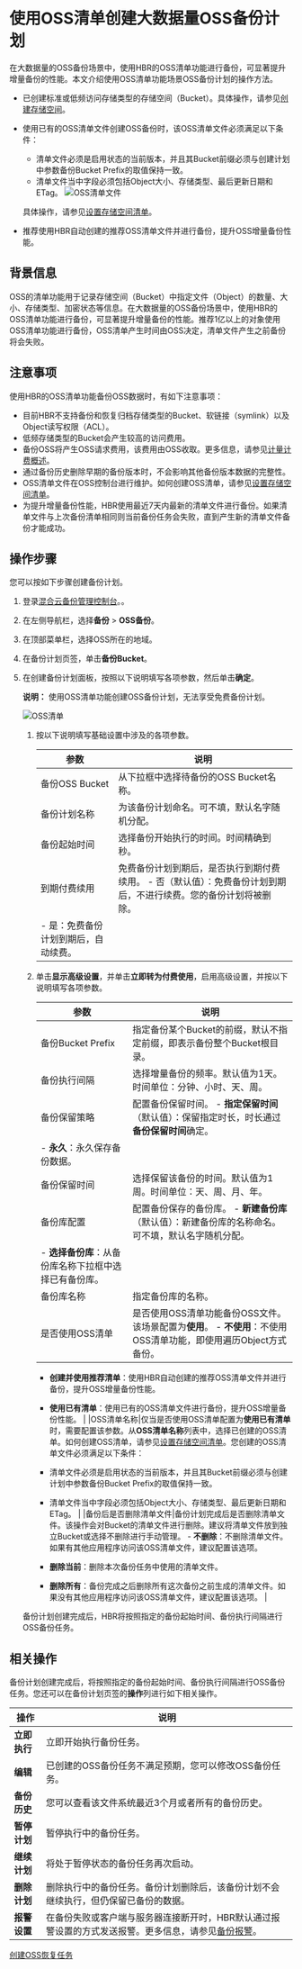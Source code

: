 # 使用OSS清单创建大数据量OSS备份计划

在大数据量的OSS备份场景中，使用HBR的OSS清单功能进行备份，可显著提升增量备份的性能。本文介绍使用OSS清单功能场景OSS备份计划的操作方法。

-   已创建标准或低频访问存储类型的存储空间（Bucket）。具体操作，请参见[创建存储空间](/cn.zh-CN/控制台用户指南/存储空间管理/创建存储空间.md)。
-   使用已有的OSS清单文件创建OSS备份时，该OSS清单文件必须满足以下条件：

    -   清单文件必须是启用状态的当前版本，并且其Bucket前缀必须与创建计划中参数备份Bucket Prefix的取值保持一致。
    -   清单文件当中字段必须包括Object大小、存储类型、最后更新日期和ETag。
    ![OSS清单文件](https://static-aliyun-doc.oss-accelerate.aliyuncs.com/assets/img/zh-CN/5494616261/p294379.png)

    具体操作，请参见[设置存储空间清单](/cn.zh-CN/控制台用户指南/存储空间管理/基础设置/设置存储空间清单.md)。

-   推荐使用HBR自动创建的推荐OSS清单文件并进行备份，提升OSS增量备份性能。

## 背景信息

OSS的清单功能用于记录存储空间（Bucket）中指定文件（Object）的数量、大小、存储类型、加密状态等信息。在大数据量的OSS备份场景中，使用HBR的OSS清单功能进行备份，可显著提升增量备份的性能。推荐1亿以上的对象使用OSS清单功能进行备份，OSS清单产生时间由OSS决定，清单文件产生之前备份将会失败。

## 注意事项

使用HBR的OSS清单功能备份OSS数据时，有如下注意事项：

-   目前HBR不支持备份和恢复归档存储类型的Bucket、软链接（symlink）以及Object读写权限（ACL）。
-   低频存储类型的Bucket会产生较高的访问费用。
-   备份OSS将产生OSS请求费用，该费用由OSS收取。更多信息，请参见[计量计费概述](/cn.zh-CN/计量计费/计量项和计费项/计量计费概述.md)。
-   通过备份历史删除早期的备份版本时，不会影响其他备份版本数据的完整性。
-   OSS清单文件在OSS控制台进行维护。如何创建OSS清单，请参见[设置存储空间清单](/cn.zh-CN/控制台用户指南/存储空间管理/基础设置/设置存储空间清单.md)。
-   为提升增量备份性能，HBR使用最近7天内最新的清单文件进行备份。如果清单文件与上次备份清单相同则当前备份任务会失败，直到产生新的清单文件备份才能成功。

## 操作步骤

您可以按如下步骤创建备份计划。

1.  登录[混合云备份管理控制台](https://hbr.console.aliyun.com)。。

2.  在左侧导航栏，选择**备份** \> **OSS备份**。

3.  在顶部菜单栏，选择OSS所在的地域。

4.  在备份计划页签，单击**备份Bucket**。

5.  在创建备份计划面板，按照以下说明填写各项参数，然后单击**确定**。

    **说明：** 使用OSS清单功能创建OSS备份计划，无法享受免费备份计划。

    ![OSS清单](https://static-aliyun-doc.oss-accelerate.aliyuncs.com/assets/img/zh-CN/1172616261/p294342.png)

    1.  按以下说明填写基础设置中涉及的各项参数。

        |参数|说明|
        |--|--|
        |备份OSS Bucket|从下拉框中选择待备份的OSS Bucket名称。|
        |备份计划名称|为该备份计划命名。可不填，默认名字随机分配。|
        |备份起始时间|选择备份开始执行的时间。时间精确到秒。|
        |到期付费续用|免费备份计划到期后，是否执行到期付费续用。        -   否（默认值）：免费备份计划到期后，不进行续费。您的备份计划将被删除。
        -   是：免费备份计划到期后，自动续费。 |

    2.  单击**显示高级设置**，并单击**立即转为付费使用**，启用高级设置，并按以下说明填写各项参数。

        |参数|说明|
        |--|--|
        |备份Bucket Prefix|指定备份某个Bucket的前缀，默认不指定前缀，即表示备份整个Bucket根目录。|
        |备份执行间隔|选择增量备份的频率。默认值为1天。时间单位：分钟、小时、天、周。|
        |备份保留策略|配置备份保留时间。        -   **指定保留时间**（默认值）：保留指定时长，时长通过**备份保留时间**确定。
        -   **永久**：永久保存备份数据。 |
        |备份保留时间|选择保留该备份的时间。默认值为1周。时间单位：天、周、月、年。|
        |备份库配置|配置备份保存的备份库。        -   **新建备份库**（默认值）：新建备份库的名称命名。可不填，默认名字随机分配。
        -   **选择备份库**：从备份库名称下拉框中选择已有备份库。 |
        |备份库名称|指定备份库的名称。|
        |是否使用OSS清单|是否使用OSS清单功能备份OSS文件。该场景配置为**使用**。        -   **不使用**：不使用OSS清单功能，即使用遍历Object方式备份。
        -   **创建并使用推荐清单**：使用HBR自动创建的推荐OSS清单文件并进行备份，提升OSS增量备份性能。
        -   **使用已有清单**：使用已有的OSS清单文件进行备份，提升OSS增量备份性能。 |
        |OSS清单名称|仅当是否使用OSS清单配置为**使用已有清单**时，需要配置该参数。从**OSS清单名称**列表中，选择已创建的OSS清单。如何创建OSS清单，请参见[设置存储空间清单](/cn.zh-CN/控制台用户指南/存储空间管理/基础设置/设置存储空间清单.md)。您创建的OSS清单文件必须满足以下条件：

        -   清单文件必须是启用状态的当前版本，并且其Bucket前缀必须与创建计划中参数备份Bucket Prefix的取值保持一致。
        -   清单文件当中字段必须包括Object大小、存储类型、最后更新日期和ETag。 |
        |备份后是否删除清单文件|备份计划完成后是否删除清单文件。该操作会对Bucket的清单文件进行删除。建议将清单文件放到独立Bucket或选择不删除进行手动管理。        -   **不删除**：不删除清单文件。如果有其他应用程序访问该OSS清单文件，建议配置该选项。
        -   **删除当前**：删除本次备份任务中使用的清单文件。
        -   **删除所有**：备份完成之后删除所有这次备份之前生成的清单文件。如果没有其他应用程序访问该OSS清单文件，建议配置该选项。 |

    备份计划创建完成后，HBR将按照指定的备份起始时间、备份执行间隔进行OSS备份任务。


## 相关操作

备份计划创建完成后，将按照指定的备份起始时间、备份执行间隔进行OSS备份任务。您还可以在备份计划页签的**操作**列进行如下相关操作。

|操作|说明|
|--|--|
|**立即执行**|立即开始执行备份任务。|
|**编辑**|已创建的OSS备份任务不满足预期，您可以修改OSS备份任务。|
|**备份历史**|您可以查看该文件系统最近3个月或者所有的备份历史。|
|**暂停计划**|暂停执行中的备份任务。|
|**继续计划**|将处于暂停状态的备份任务再次启动。|
|**删除计划**|删除执行中的备份任务。备份计划删除后，该备份计划不会继续执行，但仍保留已备份的数据。|
|**报警设置**|在备份失败或客户端与服务器连接断开时，HBR默认通过报警设置的方式发送报警。更多信息，请参见[备份报警](/cn.zh-CN/本地服务器备份教程/文件备份（新版）/备份报警.md)。|

[创建OSS恢复任务](/cn.zh-CN/OSS备份教程/创建OSS恢复任务.md)

